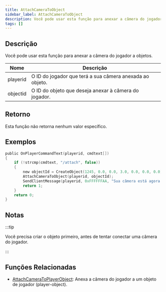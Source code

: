```yaml
---
title: AttachCameraToObject
sidebar_label: AttachCameraToObject
description: Você pode usar esta função para anexar a câmera do jogador a objetos.
tags: []
---
```


## Descrição

Você pode usar esta função para anexar a câmera do jogador a objetos.

| Nome     | Descrição                                                |
| -------- | -------------------------------------------------------- |
| playerid | O ID do jogador que terá a sua câmera anexada ao objeto. |
| objectid | O ID do objeto que deseja anexar à câmera do jogador.    |

## Retorno

Esta função não retorna nenhum valor específico.

## Exemplos

```c
public OnPlayerCommandText(playerid, cmdtext[])
{
    if (!strcmp(cmdtext, "/attach", false))
    {
        new objectId = CreateObject(1245, 0.0, 0.0, 3.0, 0.0, 0.0, 0.0);
        AttachCameraToObject(playerid, objectId);
        SendClientMessage(playerid, 0xFFFFFFAA, "Sua câmera está agora anexada ao objeto.");
        return 1;
    }
    return 0;
}
```

## Notas

:::tip

Você precisa criar o objeto primeiro, antes de tentar conectar uma câmera do jogador.

:::

## Funções Relacionadas

- [AttachCameraToPlayerObject](AttachCameraToPlayerObject): Anexa a câmera do jogador a um objeto de jogador (player-object).
